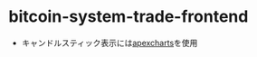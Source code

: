 # bitcoin-system-trade-frontend
- キャンドルスティック表示には[apexcharts](https://apexcharts.com/react-chart-demos/)を使用